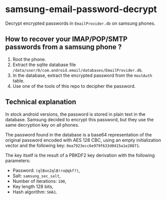 # samsung-email-password-decrypt

Decrypt encrypted passwords in `EmailProvider.db` on samsung phones.

## How to recover your IMAP/POP/SMTP passwords from a samsung phone ?

  1. Root the phone.
  2. Extract the sqlite database file `/data/user/0/com.android.email/databases/EmailProvider.db`.
  3. In the database, extract the encrypted password from the `HostAuth` table.
  4. Use one of the tools of this repo to decipher the password.

## Technical explanation

In stock android versions, the password is stored in plain text in the database.
Samsung decided to encrypt this password, but they use the same decryption key
on all phones.

The password found in the database is a base64 representation of the original
password encoded with AES 128 CBC, using an empty initialization vector and the
following key: `0ea7923ecc6e979f633d0415a1e20871`.

The key itself is the result of a PBKDF2 key derivation with the following parameters:
  * Password: `(qlBxn2qlB!ro@qkf?)`,
  * Salt: `samsung_sec_salt`,
  * Number of iterations: `100`,
  * Key length 128 bits,
  * Hash algorithm: `SHA1`.
